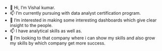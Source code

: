 - 👋 Hi, I’m Vishal kumar.
- 📫 I’m currently pursuing with data analyst certification program.
- 👀 I’m interested in making some interesting dashboards which give clear insight to the people.
- 📫 I have analytical skills as well as. 
- 💞️ I’m looking to that company where i can show my skills and also grow my skills by which company get more success.
  

<!---
Vishalkumar024/Vishalkumar024 is a ✨ special ✨ repository because its `README.md` (this file) appears on your GitHub profile.
You can click the Preview link to take a look at your changes.
--->
